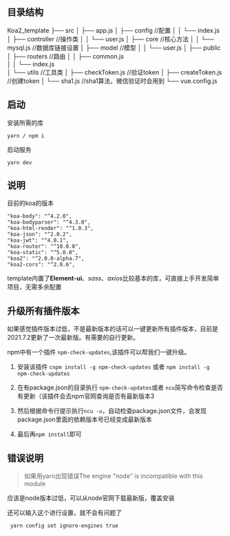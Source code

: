 ## 目录结构

Koa2_template
 ├── src
 │   ├── app.js
 │   ├── config							//配置
 │   │   └── index.js
 │   ├── controller					//操作类
 │   │   └── user.js
 │   ├── core							//核心方法
 │   │   └── mysql.js				//数据库链接设置
 │   ├── model						//模型
 │   │   └── user.js
 │   ├── public					
 │   ├── routers               			//路由
 │   │   ├── common.js				
 │   │   └── index.js			
 │   └── utils								//工具类
 │       ├── checkToken.js			//验证token
 │       ├── createToken.js			//创建token
 │       └── sha1.js						 //sha1算法，微信验证时会用到
 └── vue.config.js



## 启动

安装所需的库

```
yarn / npm i
```

启动服务

```
yarn dev
```



## 说明

目前的koa的版本

```
"koa-body": "^4.2.0",
"koa-bodyparser": "^4.3.0",
"koa-html-render": "^1.0.3",
"koa-json": "^2.0.2",
"koa-jwt": "^4.0.1",
"koa-router": "^10.0.0",
"koa-static": "^5.0.0",
"koa2": "^2.0.0-alpha.7",
"koa2-cors": "^2.0.6",
```



template内置了**Element-ui**、*sass*、*axios*比较基本的库，可直接上手开发简单项目，无需多余配置



## 升级所有插件版本

如果感觉插件版本过低，不是最新版本的话可以一键更新所有插件版本，目前是2021.7.2更新了一次最新版。有需要的自行更新。

npm中有一个插件 `npm-check-updates`,该插件可以帮我们一键升级。

1. 安装该插件 `cnpm install -g npm-check-updates` 或者 `npm install -g npm-check-updates`
2. 在有package.json的目录执行 `npm-check-updates`或者 `ncu`简写命令检查是否有更新（该插件会去npm官网查询是否有最新版本3

3. 然后根据命令行提示执行`ncu -u`，自动检查package.json文件，会发现package.json里面的依赖版本号已经变成最新版本
4. 最后再`npm install`即可



## 错误说明

> 如果用yarn出现错误The engine "node" is incompatible with this module

应该是node版本过低，可以从node官网下载最新版，覆盖安装

还可以输入这个进行设置，就不会有问题了

```bash
 yarn config set ignore-engines true
```

